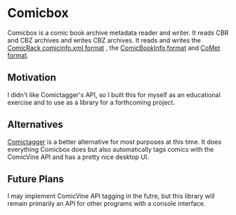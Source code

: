 # Comicbox 

Comicbox is a comic book archive metadata reader and writer. It reads CBR and CBZ archives and writes CBZ archives. It reads and writes the 
[ComicRack comicinfo.xml format](https://wiki.mobileread.com/wiki/ComicRack#Metadata)
, the [ComicBookInfo format](https://code.google.com/archive/p/comicbookinfo/) and [CoMet format](https://github.com/wdhongtw/comet-utils).

## Motivation

I didn't like Comictagger's API, so I built this for myself as an educational exercise and to use as a library for a forthcoming project.

## Alternatives

[Comictagger](https://github.com/comictagger/comictagger) is a better alternative for most purposes at this time. It does everything Comicbox does but also automatically tags comics with the ComicVine API and has a pretty nice desktop UI.

## Future Plans

I may implement ComicVine API tagging in the futre, but this library will remain primarily an API for other programs with a console interface.
